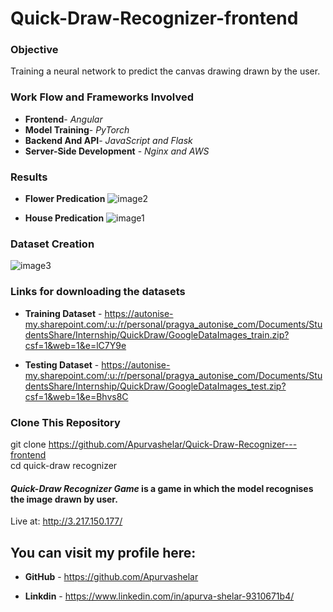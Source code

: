 
# Quick-Draw-Recognizer-frontend


### Objective
Training a neural network to predict the canvas drawing drawn by the user.



### Work Flow and Frameworks Involved
     
  * **Frontend**-                  *Angular*   
  * **Model Training**-            *PyTorch*  
  * **Backend And API**-           *JavaScript and Flask*  
  * **Server-Side Development** -  *Nginx and AWS*  
   
   
   

### Results
 
 
 * **Flower Predication**
![image2](https://user-images.githubusercontent.com/57897678/113427727-30ccdb80-93f3-11eb-9a1d-ba05c84ebfb3.png)
 
 
 * **House Predication**
  ![image1](https://user-images.githubusercontent.com/57897678/113427904-7f7a7580-93f3-11eb-9b7c-988e9c6802c4.png)



### **Dataset Creation**
 ![image3](https://user-images.githubusercontent.com/57897678/113428513-8ce42f80-93f4-11eb-90c3-fa61eae8d7f8.png)



### Links for downloading the datasets

* **Training Dataset** - https://autonise-my.sharepoint.com/:u:/r/personal/pragya_autonise_com/Documents/StudentsShare/Internship/QuickDraw/GoogleDataImages_train.zip?csf=1&web=1&e=lC7Y9e

* **Testing Dataset** - https://autonise-my.sharepoint.com/:u:/r/personal/pragya_autonise_com/Documents/StudentsShare/Internship/QuickDraw/GoogleDataImages_test.zip?csf=1&web=1&e=Bhvs8C  


### Clone This Repository  

git clone https://github.com/Apurvashelar/Quick-Draw-Recognizer---frontend  
cd quick-draw recognizer  




#### ***Quick-Draw Recognizer Game*** is a game in which the model recognises the image drawn by user.

Live at: http://3.217.150.177/  

## You can visit my profile here:  

* **GitHub** - https://github.com/Apurvashelar  

* **Linkdin** - https://www.linkedin.com/in/apurva-shelar-9310671b4/  
 
             

